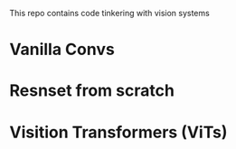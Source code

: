 This repo contains code tinkering with vision systems

# Vanilla Convs
# Resnset from scratch 
# Visition Transformers (ViTs)
